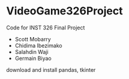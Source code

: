 # VideoGame326Project
Code for INST 326 Final Project

* Scott Mobarry
* Chidima Ibezimako
* Salahdin Waji
* Germain Biyao

download and install pandas, tkinter
